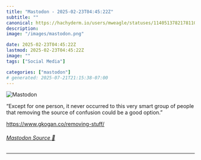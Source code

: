 ```yaml
---
title: "Mastodon - 2025-02-23T04:45:22Z"
subtitle: ""
canonical: https://hachyderm.io/users/mweagle/statuses/114051378217811083
description:
image: "/images/mastodon.png"

date: 2025-02-23T04:45:22Z
lastmod: 2025-02-23T04:45:22Z
image: ""
tags: ["Social Media"]

categories: ["mastodon"]
# generated: 2025-07-21T21:15:38-07:00
---
```

![Mastodon](/images/mastodon.png)

<p>“Except for one person, it never occurred to this very smart group of people that removing the source of confusion could be a good option.”</p><p><a href="https://www.gkogan.co/removing-stuff/" target="_blank" rel="nofollow noopener noreferrer" translate="no"><span class="invisible">https://www.</span><span class="">gkogan.co/removing-stuff/</span><span class="invisible"></span></a></p>


###### [Mastodon Source 🐘](https://hachyderm.io/@mweagle/114051378217811083)

___
